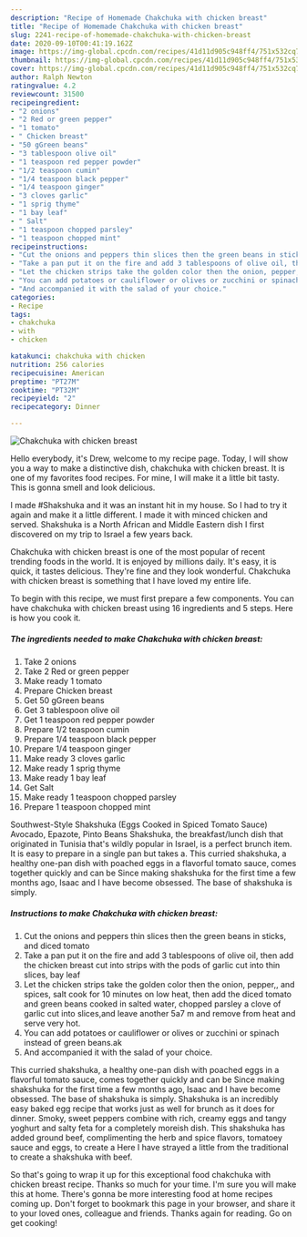 ```yaml
---
description: "Recipe of Homemade Chakchuka with chicken breast"
title: "Recipe of Homemade Chakchuka with chicken breast"
slug: 2241-recipe-of-homemade-chakchuka-with-chicken-breast
date: 2020-09-10T00:41:19.162Z
image: https://img-global.cpcdn.com/recipes/41d11d905c948ff4/751x532cq70/chakchuka-with-chicken-breast-recipe-main-photo.jpg
thumbnail: https://img-global.cpcdn.com/recipes/41d11d905c948ff4/751x532cq70/chakchuka-with-chicken-breast-recipe-main-photo.jpg
cover: https://img-global.cpcdn.com/recipes/41d11d905c948ff4/751x532cq70/chakchuka-with-chicken-breast-recipe-main-photo.jpg
author: Ralph Newton
ratingvalue: 4.2
reviewcount: 31500
recipeingredient:
- "2 onions"
- "2 Red or green pepper"
- "1 tomato"
- " Chicken breast"
- "50 gGreen beans"
- "3 tablespoon olive oil"
- "1 teaspoon red pepper powder"
- "1/2 teaspoon cumin"
- "1/4 teaspoon black pepper"
- "1/4 teaspoon ginger"
- "3 cloves garlic"
- "1 sprig thyme"
- "1 bay leaf"
- " Salt"
- "1 teaspoon chopped parsley"
- "1 teaspoon chopped mint"
recipeinstructions:
- "Cut the onions and peppers thin slices then the green beans in sticks, and diced tomato"
- "Take a pan put it on the fire and add 3 tablespoons of olive oil, then add the chicken breast cut into strips with the pods of garlic cut into thin slices, bay leaf"
- "Let the chicken strips take the golden color then the onion, pepper,, and spices, salt cook for 10 minutes on low heat, then add the diced tomato and green beans cooked in salted water, chopped parsley a clove of garlic cut into slices,and leave another 5a7 m and remove from heat and serve very hot."
- "You can add potatoes or cauliflower or olives or zucchini or spinach instead of green beans.ak"
- "And accompanied it with the salad of your choice."
categories:
- Recipe
tags:
- chakchuka
- with
- chicken

katakunci: chakchuka with chicken 
nutrition: 256 calories
recipecuisine: American
preptime: "PT27M"
cooktime: "PT32M"
recipeyield: "2"
recipecategory: Dinner

---
```



![Chakchuka with chicken breast](https://img-global.cpcdn.com/recipes/41d11d905c948ff4/751x532cq70/chakchuka-with-chicken-breast-recipe-main-photo.jpg)

Hello everybody, it's Drew, welcome to my recipe page. Today, I will show you a way to make a distinctive dish, chakchuka with chicken breast. It is one of my favorites food recipes. For mine, I will make it a little bit tasty. This is gonna smell and look delicious.

I made #Shakshuka and it was an instant hit in my house. So I had to try it again and make it a little different. I made it with minced chicken and served. Shakshuka is a North African and Middle Eastern dish I first discovered on my trip to Israel a few years back.

Chakchuka with chicken breast is one of the most popular of recent trending foods in the world. It is enjoyed by millions daily. It's easy, it is quick, it tastes delicious. They're fine and they look wonderful. Chakchuka with chicken breast is something that I have loved my entire life.


To begin with this recipe, we must first prepare a few components. You can have chakchuka with chicken breast using 16 ingredients and 5 steps. Here is how you cook it.

<!--inarticleads1-->

##### The ingredients needed to make Chakchuka with chicken breast:

1. Take 2 onions
1. Take 2 Red or green pepper
1. Make ready 1 tomato
1. Prepare  Chicken breast
1. Get 50 gGreen beans
1. Get 3 tablespoon olive oil
1. Get 1 teaspoon red pepper powder
1. Prepare 1/2 teaspoon cumin
1. Prepare 1/4 teaspoon black pepper
1. Prepare 1/4 teaspoon ginger
1. Make ready 3 cloves garlic
1. Make ready 1 sprig thyme
1. Make ready 1 bay leaf
1. Get  Salt
1. Make ready 1 teaspoon chopped parsley
1. Prepare 1 teaspoon chopped mint


Southwest-Style Shakshuka (Eggs Cooked in Spiced Tomato Sauce) Avocado, Epazote, Pinto Beans Shakshuka, the breakfast/lunch dish that originated in Tunisia that&#39;s wildly popular in Israel, is a perfect brunch item. It is easy to prepare in a single pan but takes a. This curried shakshuka, a healthy one-pan dish with poached eggs in a flavorful tomato sauce, comes together quickly and can be Since making shakshuka for the first time a few months ago, Isaac and I have become obsessed. The base of shakshuka is simply. 

<!--inarticleads2-->

##### Instructions to make Chakchuka with chicken breast:

1. Cut the onions and peppers thin slices then the green beans in sticks, and diced tomato
1. Take a pan put it on the fire and add 3 tablespoons of olive oil, then add the chicken breast cut into strips with the pods of garlic cut into thin slices, bay leaf
1. Let the chicken strips take the golden color then the onion, pepper,, and spices, salt cook for 10 minutes on low heat, then add the diced tomato and green beans cooked in salted water, chopped parsley a clove of garlic cut into slices,and leave another 5a7 m and remove from heat and serve very hot.
1. You can add potatoes or cauliflower or olives or zucchini or spinach instead of green beans.ak
1. And accompanied it with the salad of your choice.


This curried shakshuka, a healthy one-pan dish with poached eggs in a flavorful tomato sauce, comes together quickly and can be Since making shakshuka for the first time a few months ago, Isaac and I have become obsessed. The base of shakshuka is simply. Shakshuka is an incredibly easy baked egg recipe that works just as well for brunch as it does for dinner. Smoky, sweet peppers combine with rich, creamy eggs and tangy yoghurt and salty feta for a completely moreish dish. This shakshuka has added ground beef, complimenting the herb and spice flavors, tomatoey sauce and eggs, to create a Here I have strayed a little from the traditional to create a shakshuka with beef. 

So that's going to wrap it up for this exceptional food chakchuka with chicken breast recipe. Thanks so much for your time. I'm sure you will make this at home. There's gonna be more interesting food at home recipes coming up. Don't forget to bookmark this page in your browser, and share it to your loved ones, colleague and friends. Thanks again for reading. Go on get cooking!
